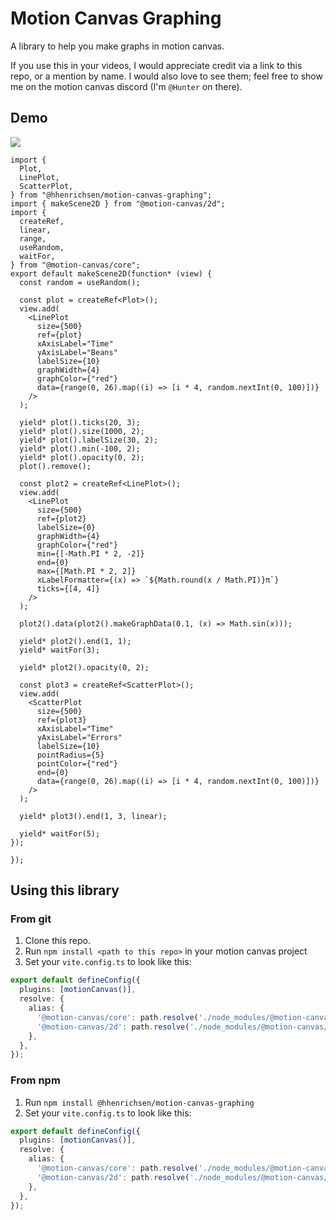 # Motion Canvas Graphing

A library to help you make graphs in motion canvas.

If you use this in your videos, I would appreciate credit via a link to this
repo, or a mention by name. I would also love to see them; feel free to show me
on the motion canvas discord (I'm `@Hunter` on there).

## Demo

![](https://github.com/hhenrichsen/motion-canvas-graphing/releases/download/latest/output-big.gif)

```tsx
import {
  Plot,
  LinePlot,
  ScatterPlot,
} from "@hhenrichsen/motion-canvas-graphing";
import { makeScene2D } from "@motion-canvas/2d";
import {
  createRef,
  linear,
  range,
  useRandom,
  waitFor,
} from "@motion-canvas/core";
export default makeScene2D(function* (view) {
  const random = useRandom();

  const plot = createRef<Plot>();
  view.add(
    <LinePlot
      size={500}
      ref={plot}
      xAxisLabel="Time"
      yAxisLabel="Beans"
      labelSize={10}
      graphWidth={4}
      graphColor={"red"}
      data={range(0, 26).map((i) => [i * 4, random.nextInt(0, 100)])}
    />
  );

  yield* plot().ticks(20, 3);
  yield* plot().size(1000, 2);
  yield* plot().labelSize(30, 2);
  yield* plot().min(-100, 2);
  yield* plot().opacity(0, 2);
  plot().remove();

  const plot2 = createRef<LinePlot>();
  view.add(
    <LinePlot
      size={500}
      ref={plot2}
      labelSize={0}
      graphWidth={4}
      graphColor={"red"}
      min={[-Math.PI * 2, -2]}
      end={0}
      max={[Math.PI * 2, 2]}
      xLabelFormatter={(x) => `${Math.round(x / Math.PI)}π`}
      ticks={[4, 4]}
    />
  );

  plot2().data(plot2().makeGraphData(0.1, (x) => Math.sin(x)));

  yield* plot2().end(1, 1);
  yield* waitFor(3);

  yield* plot2().opacity(0, 2);

  const plot3 = createRef<ScatterPlot>();
  view.add(
    <ScatterPlot
      size={500}
      ref={plot3}
      xAxisLabel="Time"
      yAxisLabel="Errors"
      labelSize={10}
      pointRadius={5}
      pointColor={"red"}
      end={0}
      data={range(0, 26).map((i) => [i * 4, random.nextInt(0, 100)])}
    />
  );

  yield* plot3().end(1, 3, linear);

  yield* waitFor(5);
});

});
```

## Using this library

### From git

1. Clone this repo.
1. Run `npm install <path to this repo>` in your motion canvas project
1. Set your `vite.config.ts` to look like this:

```ts
export default defineConfig({
  plugins: [motionCanvas()],
  resolve: {
    alias: {
      '@motion-canvas/core': path.resolve('./node_modules/@motion-canvas/core'),
      '@motion-canvas/2d': path.resolve('./node_modules/@motion-canvas/2d'),
    },
  },
});
```

### From npm

1. Run `npm install @hhenrichsen/motion-canvas-graphing`
1. Set your `vite.config.ts` to look like this:

```ts
export default defineConfig({
  plugins: [motionCanvas()],
  resolve: {
    alias: {
      '@motion-canvas/core': path.resolve('./node_modules/@motion-canvas/core'),
      '@motion-canvas/2d': path.resolve('./node_modules/@motion-canvas/2d'),
    },
  },
});
```
